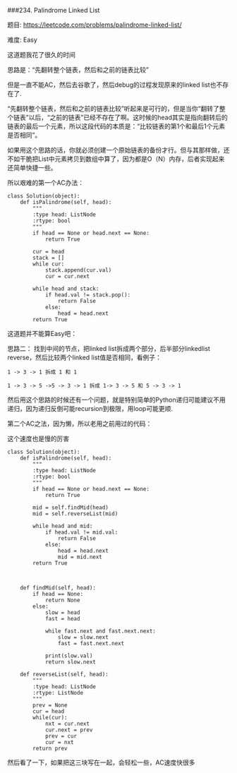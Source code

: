 ###234. Palindrome Linked List

题目:
<https://leetcode.com/problems/palindrome-linked-list/>


难度:
Easy

这道题我花了很久的时间


思路是：“先翻转整个链表，然后和之前的链表比较”

但是一直不能AC，然后去谷歌了，然后debug的过程发现原来的linked list也不存在了.


“先翻转整个链表，然后和之前的链表比较”听起来是可行的，但是当你“翻转了整个链表”以后，“之前的链表”已经不存在了啊。这时候的head其实是指向翻转后的链表的最后一个元素，所以这段代码的本质是：“比较链表的第1个和最后1个元素是否相同”。


如果用这个思路的话，你就必须创建一个原始链表的备份才行。但与其那样做，还不如干脆把List中元素拷贝到数组中算了，因为都是O（N）内存，后者实现起来还简单快捷一些。


所以艰难的第一个AC办法：


```
class Solution(object):
    def isPalindrome(self, head):
        """
        :type head: ListNode
        :rtype: bool
        """
        if head == None or head.next == None:
            return True
        
        cur = head
        stack = []
        while cur:
            stack.append(cur.val)
            cur = cur.next
        
        while head and stack:
            if head.val != stack.pop():
                return False
            else:
                head = head.next
        return True
```

这道题并不能算Easy吧：

思路二：
找到中间的节点，把linked list拆成两个部分，后半部分linkedlist reverse，然后比较两个linked list值是否相同，看例子：


```
1 -> 3 -> 1 拆成 1 和 1

1 -> 3 -> 5 ->5 -> 3 -> 1 拆成 1-> 3 -> 5 和 5 -> 3 -> 1

```

然后用这个思路的时候还有一个问题，就是特别简单的Python递归可能建议不用递归，因为递归反倒可能recursion到极限，用loop可能更顺.

第二个AC之法，因为懒，所以老用之前用过的代码：

这个速度也是慢的厉害



```
class Solution(object):
    def isPalindrome(self, head):
        """
        :type head: ListNode
        :rtype: bool
        """
        if head == None or head.next == None:
            return True
        
        mid = self.findMid(head)
        mid = self.reverseList(mid)
        
        while head and mid:
            if head.val != mid.val:
                return False
            else:
                head = head.next
                mid = mid.next
        return True
        
        
        
    def findMid(self, head):
        if head == None:
            return None
        else:
            slow = head
            fast = head
        
            while fast.next and fast.next.next:
                slow = slow.next
                fast = fast.next.next
        
            print(slow.val)
            return slow.next
    
    def reverseList(self, head):
        """
        :type head: ListNode
        :rtype: ListNode
        """
        prev = None 
        cur = head
        while(cur):
            nxt = cur.next
            cur.next = prev
            prev = cur
            cur = nxt
        return prev
```

然后看了一下，如果把这三块写在一起，会轻松一些，AC速度快很多

